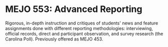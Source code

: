 # MEJO 553: Advanced Reporting

Rigorous, in-depth instruction and critiques of students' news and feature assignments done with different reporting methodologies: interviewing, official records, direct and participant observation, and survey research (the Carolina Poll). Previously offered as MEJO 453.